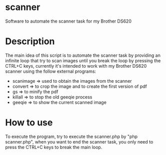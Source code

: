 # scanner
Software to automate the scanner task for my Brother DS620

# Description
The main idea of this script is to automate the scanner task by providing an infinite loop that try to scan images until you break the loop by pressing the CTRL+C keys, currently it's intended to work with my Brother DS620 scanner using the follow external programs:

- scanimage => used to obtain the images from the scanner
- convert => to crop the image and to create the first version of pdf
- gs => to minify the pdf
- killall => to stop the old geeqie process
- geeqie => to show the current scanned image

# How to use
To execute the program, try to execute the scanner.php by "php scanner.php", when you want to end the scanner task, you only need to press the CTRL+C keys to break the main loop.

